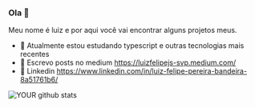 ### Ola 👋

Meu nome é luiz e por aqui você vai encontrar alguns projetos meus. 
- 🔭 Atualmente estou estudando typescript e outras tecnologias mais recentes
- 🌱 Escrevo posts no medium https://luizfelipejs-svp.medium.com/
- 🤝 Linkedin https://www.linkedin.com/in/luiz-felipe-pereira-bandeira-8a51761b6/

![YOUR github stats](https://github-readme-stats.vercel.app/api?username=luizfelipejs)
